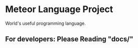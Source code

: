 # Meteor Language Project
World's useful programming language.

## For developers: Please Reading "docs/"